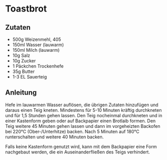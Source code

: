 # Toastbrot

## Zutaten

* 500g	Weizenmehl, 405
* 150ml Wasser (lauwarm)
* 150ml Milch (lauwarm)
* 10g Salz
* 10g Zucker
* 1 Päckchen Trockenhefe
* 35g Butter
* 1-3 EL Sauerteig

## Anleitung

Hefe im lauwarmen Wasser auflösen, die übrigen Zutaten hinzufügen und daraus einen Teig kneten.
Mindestens für 5-10 Minuten kräftig durchkneten und für 1,5 Stunden gehen lassen.
Den Teig nocheinmal durchkneten und in einer Kastenform geben oder auf Backpapier einen Brotlaib formen.
Den Teig weitere 45 Minuten gehen lassen und dann im vorgeheizten Backofen bei 220°C (Ober-/Unterhitze) backen.
Nach 5 Minuten auf 180°C runterschalten und weitere 40 Minuten backen.

Falls keine Kastenform genutzt wird, kann mit dem Backpapier eine Form nachgebaut werden, die ein Auseinanderfließen des Teigs verhindert.

